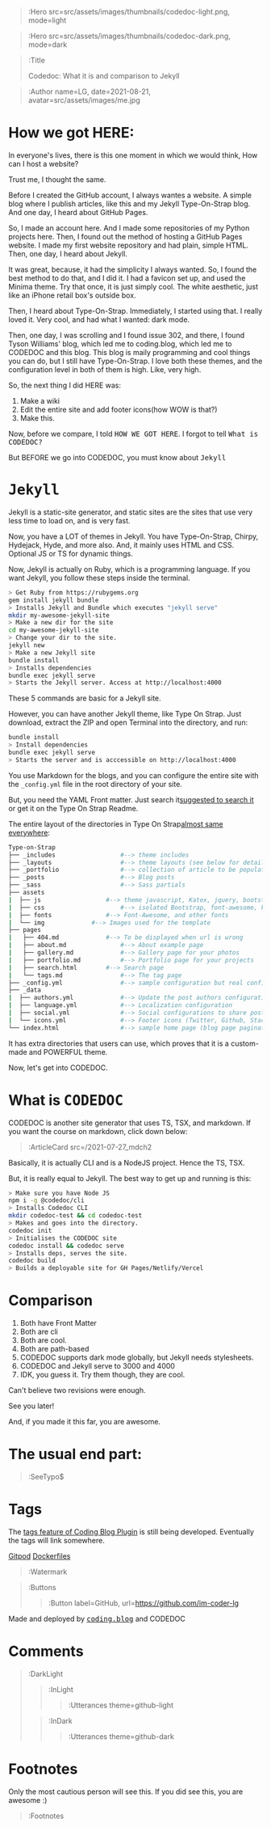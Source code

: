 > :Hero src=src/assets/images/thumbnails/codedoc-light.png,
>       mode=light

> :Hero src=src/assets/images/thumbnails/codedoc-dark.png,
>       mode=dark

> :Title
>
> Codedoc: What it is and comparison to Jekyll

> :Author name=LG,
>         date=2021-08-21,
>         avatar=src/assets/images/me.jpg

# How we got HERE:

In everyone's lives, there is this one moment in which we would think, How can I host a website?

Trust me, I thought the same.

Before I created the GitHub account, I always wantes a website. A simple blog where I publish articles, like this and my Jekyll Type-On-Strap blog. And one day, I heard about GitHub Pages. 

So, I made an account here. And I made some repositories of my Python projects here. Then, I found out the method of hosting a GitHub Pages website. I made my first website repository and had plain, simple HTML. Then, one day, I heard about Jekyll.

It was great, because, it had the simplicity I always wanted. So, I found the best method to do that, and I did it. I had a favicon set up, and used the Minima theme. Try that once, it is just simply cool. The white aesthetic, just like an iPhone retail box's outside box.

Then, I heard about Type-On-Strap. Immediately, I started using that. I really loved it. Very cool, and had what I wanted: dark mode. 

Then, one day, I was scrolling and I found issue 302, and there, I found Tyson Williams' blog, which led me to coding.blog, which led me to CODEDOC and this blog. This blog is maily programming and cool things you can do, but I still have Type-On-Strap. I love both these themes, and the configuration level in both of them is high. Like, very high.

So, the next thing I did HERE was:

1. Make a wiki
2. Edit the entire site and add footer icons(how WOW is that?)
3. Make this.

Now, before we compare, I told <kbd>HOW WE GOT HERE</kbd>. I forgot to tell <kbd>What is CODEDOC?</kbd>

<!--First Revision-->

But BEFORE we go into CODEDOC, you must know about <kbd>Jekyll</kbd>

# <kbd>Jekyll</kbd>

Jekyll is a static-site generator, and static sites are the sites that use very less time to load on, and is very fast.

Now, you have a LOT of themes in Jekyll. You have Type-On-Strap, Chirpy, Hydejack, Hyde, and more also. And, it mainly uses HTML and CSS. Optional JS or TS for dynamic things.

Now, Jekyll is actually on Ruby, which is a programming language. If you want Jekyll, you follow these steps inside the terminal.
```bash
> Get Ruby from https://rubygems.org
gem install jekyll bundle
> Installs Jekyll and Bundle which executes "jekyll serve"
mkdir my-awesome-jekyll-site
> Make a new dir for the site
cd my-awesome-jekyll-site
> Change your dir to the site.
jekyll new
> Make a new Jekyll site
bundle install
> Installs dependencies
bundle exec jekyll serve
> Starts the Jekyll server. Access at http://localhost:4000
```

These 5 commands are basic for a Jekyll site.

However, you can have another Jekyll theme, like Type On Strap. Just download, extract the ZIP and open Terminal into the directory, and run:
```bash
bundle install
> Install dependencies
bundle exec jekyll serve
> Starts the server and is acccessible on http://localhost:4000
```
You use Markdown for the blogs, and you can configure the entire site with the `_config.yml` file in the root directory of your site.

But, you need the YAML Front matter. Just search it[suggested to search it](:Footnote) or get it on the Type On Strap Readme.

The entire layout of the directories in Type On Strap[almost same everywhere](:Footnote):

```bash
Type-on-Strap
├── _includes	               #--> theme includes
├── _layouts                   #--> theme layouts (see below for details)
├── _portfolio	               #--> collection of article to be populated in the portfolio page
├── _posts                     #--> Blog posts
├── _sass                      #--> Sass partials 
├── assets
|  ├── js	               #--> theme javascript, Katex, jquery, bootstrap, jekyll search, 
|  ├── css                     #--> isolated Bootstrap, font-awesome, katex and main css
|  ├── fonts		       #--> Font-Awesome, and other fonts
|  └── img		       #--> Images used for the template
├── pages
|   ├── 404.md		       #--> To be displayed when url is wrong
|   ├── about.md               #--> About example page
|   ├── gallery.md             #--> Gallery page for your photos
|   ├── portfolio.md	       #--> Portfolio page for your projects
|   ├── search.html	       #--> Search page
|   └── tags.md                #--> The tag page
├── _config.yml                #--> sample configuration but real config
├── _data
|  ├── authors.yml             #--> Update the post authors configurations 
|  ├── language.yml            #--> Localization configuration
|  ├── social.yml              #--> Social configurations to share posts (RSS, shares, ...)
|  └── icons.yml               #--> Footer icons (Twitter, Github, Stackoverflow, ...)
└── index.html                 #--> sample home page (blog page paginated)
```
It has extra directories that users can use, which proves that it is a custom-made and POWERFUL theme.

Now, let's get into CODEDOC.

# What is <kbd>CODEDOC</kbd>

CODEDOC is another site generator that uses TS, TSX, and markdown. If you want the course on markdown, click down below:

> :ArticleCard src=/2021-07-27_mdch2

Basically, it is actually CLI and is a NodeJS project. Hence the TS, TSX.

But, it is really equal to Jekyll. The best way to get up and running is this:

```bash
> Make sure you have Node JS
npm i -g @codedoc/cli
> Installs Codedoc CLI
mkdir codedoc-test && cd codedoc-test
> Makes and goes into the directory.
codedoc init
> Initialises the CODEDOC site
codedoc install && codedoc serve
> Installs deps, serves the site.
codedoc build
> Builds a deployable site for GH Pages/Netlify/Vercel
```

# Comparison

1. Both have Front Matter
2. Both are cli
3. Both are cool.
4. Both are path-based
5. CODEDOC supports dark mode globally, but Jekyll needs stylesheets.
6. CODEDOC and Jekyll serve to 3000 and 4000
7. IDK, you guess it. Try them though, they are cool.

Can't believe two revisions were enough.

See you later!


And, if you made it this far, you are awesome.
# The usual end part:

> :SeeTypo$

# Tags

The [tags feature of Coding Blog Plugin](https://connect-platform.github.io/coding-blog-plugin/tags) is still being developed.  Eventually the tags will link somewhere.

[Gitpod](:Tag) [Dockerfiles](:Tag)

> :Watermark

> :Buttons
> > :Button label=GitHub, url=https://github.com/im-coder-lg
>
<!-- > > :Button icon=true, label=code, url=https://gist.github.com/coder-lg/f82b7337ac76ed6d70c2bd8e8dd7600d -->

Made and deployed by [<kbd>coding.blog</kbd>](https://coding.blog/) and CODEDOC
# Comments

> :DarkLight
> > :InLight
> >
> > > :Utterances theme=github-light
>
> > :InDark
> >
> > > :Utterances theme=github-dark


# Footnotes

Only the most cautious person will see this. If you did see this, you are awesome :)

> :Footnotes
<!--Done during the first revision-->